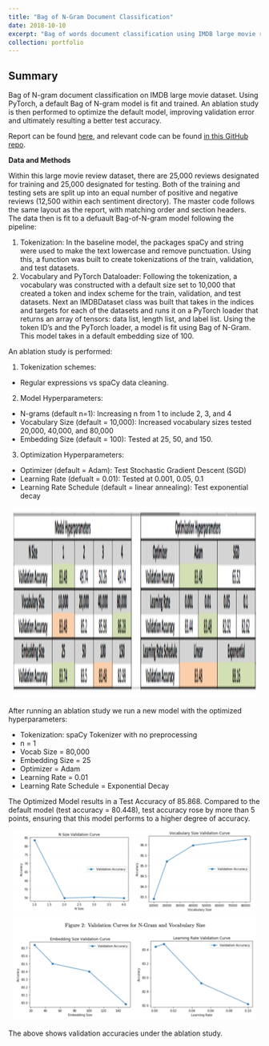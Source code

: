 ```yaml
---
title: "Bag of N-Gram Document Classification"
date: 2018-10-10
excerpt: "Bag of words document classification using IMDB large movie review dataset.<br/><img src='/images/BOWeval.png' style='width:500px;height:180px;'>"
collection: portfolio
---
```


## Summary

Bag of N-gram document classification on IMDB large movie dataset. Using PyTorch, a default Bag of N-gram model is fit and trained. An ablation study is then performed to optimize the default model, improving validation error and ultimately resulting a better test accuracy. 

Report can be found [here](https://github.com/zivschwartz/Bag-of-N-Gram-Document-Classification/blob/master/Bag%20of%20N-Gram%20Document%20Classification.pdf), and relevant code can be found [in this GitHub repo](https://github.com/zivschwartz/Bag-of-N-Gram-Document-Classification).

**Data and Methods** 

Within this large movie review dataset, there are 25,000 reviews designated for training and 25,000 designated for testing. Both of the training and testing sets are split up into an equal number of positive and negative reviews (12,500 within each sentiment directory). The master code follows the same layout as the report, with matching order and section headers. The data then is fit to a defuault Bag-of-N-gram model following the pipeline:
1. Tokenization: In the baseline model, the packages spaCy and string were used to make the text lowercase and remove punctuation. Using this, a function was built to create tokenizations of the train, validation, and test datasets.
2. Vocabulary and PyTorch Dataloader: Following the tokenization, a vocabulary was constructed with a default size set to 10,000 that created a token and index scheme for the train, validation, and test datasets. Next an IMDBDataset class was built that takes in the indices and targets for each of the datasets and runs it on a PyTorch loader that returns an array of tensors: data list, length list, and label list. Using the token ID’s and the PyTorch loader, a model is fit using Bag of N-Gram. This model takes in a default embedding size of 100.

An ablation study is performed: 
1. Tokenization schemes:
- Regular expressions vs spaCy data cleaning.
2. Model Hyperparameters:
- N-grams (default n=1): Increasing n from 1 to include 2, 3, and 4
- Vocabulary Size (default = 10,000): Increased vocabulary sizes tested 20,000, 40,000, and 80,000
- Embedding Size (default = 100): Tested at 25, 50, and 150.
3. Optimization Hyperparameters:
- Optimizer (default = Adam): Test Stochastic Gradient Descent (SGD)
- Learning Rate (defualt = 0.01): Tested at 0.001, 0.05, 0.1
- Learning Rate Schedule (default = linear annealing): Test exponential decay

<p align="center">
  <img width="485.5" height="381" src="/images/BOWeval.png">
</p>

After running an ablation study we run a new model with the optimized hyperparameters:
- Tokenization: spaCy Tokenizer with no preprocessing
- n = 1
- Vocab Size = 80,000 
- Embedding Size = 25
- Optimizer = Adam
- Learning Rate = 0.01 
- Learning Rate Schedule = Exponential Decay

The Optimized Model results in a Test Accuracy of 85.868. Compared to the default model (test accuracy = 80.448), test accuracy rose by more than 5 points, ensuring that this model performs to a higher degree of accuracy.

<p align="center">
  <img width="485.5" height="381" src="/images/BOWval.png">
</p>

The above shows validation accuracies under the ablation study.
